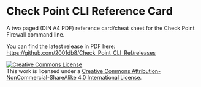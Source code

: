 # Check Point CLI Reference Card

A two paged (DIN A4 PDF) reference card/cheat sheet for the Check Point Firewall command line.

You can find the latest release in PDF here: https://github.com/2001db8/Check_Point_CLI_Ref/releases

<a rel="license" href="http://creativecommons.org/licenses/by-nc-sa/4.0/"><img alt="Creative Commons License" style="border-width:0" src="https://i.creativecommons.org/l/by-nc-sa/4.0/88x31.png" /></a><br />This work is licensed under a <a rel="license" href="http://creativecommons.org/licenses/by-nc-sa/4.0/">Creative Commons Attribution-NonCommercial-ShareAlike 4.0 International License</a>.
